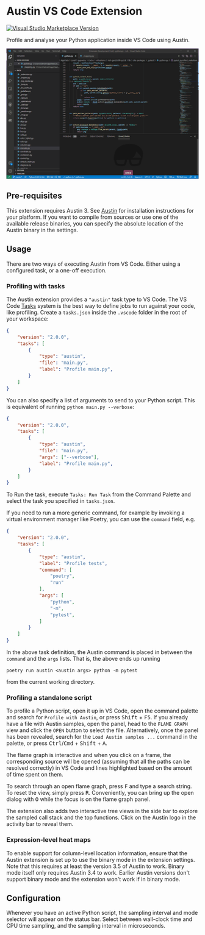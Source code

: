 # Austin VS Code Extension

[![Visual Studio Marketplace Version](https://img.shields.io/visual-studio-marketplace/v/p403n1x87.austin-vscode.svg?style=flat-square&color=blue&logo=visual-studio)](https://marketplace.visualstudio.com/items?itemName=p403n1x87.austin-vscode)

Profile and analyse your Python application inside VS Code using Austin.

<p align="center">
    <img src="https://github.com/P403n1x87/austin-vscode/raw/main/art/demo.gif"
        alt="Austin VS Code Extension demo" />
</p>


## Pre-requisites

This extension requires Austin 3. See
[Austin](https://github.com/p403n1x87/austin#installation) for installation
instructions for your platform. If you want to compile from sources or use one
of the available release binaries, you can specify the absolute location of the
Austin binary in the settings.


## Usage

There are two ways of executing Austin from VS Code. Either using a configured
 task, or a one-off execution.

### Profiling with tasks

The Austin extension provides a `"austin"` task type to VS Code. The VS Code
[Tasks](https://code.visualstudio.com/docs/editor/tasks#_custom-tasks)
system is the best way to define jobs to run against your code, like profiling.
Create a `tasks.json` inside the `.vscode` folder in the root of your workspace:

```json
{
    "version": "2.0.0",
    "tasks": [
        {
            "type": "austin",
            "file": "main.py",
            "label": "Profile main.py",
        }
    ]
}
```

You can also specify a list of arguments to send to your Python script.
This is equivalent of running `python main.py --verbose`:

```json
{
    "version": "2.0.0",
    "tasks": [
        {
            "type": "austin",
            "file": "main.py",
            "args": ["--verbose"],
            "label": "Profile main.py",
        }
    ]
}
```

To Run the task, execute `Tasks: Run Task` from the Command Palette and select
the task you specified in `tasks.json`.

If you need to run a more generic command, for example by invoking a virtual
environment manager like Poetry, you can use the `command` field, e.g.

```json
{
    "version": "2.0.0",
    "tasks": [
        {
            "type": "austin",
            "label": "Profile tests",
            "command": [
                "poetry",
                "run"
            ],
            "args": [
                "python",
                "-m",
                "pytest",
            ]
        }
    ]
}
```

In the above task definition, the Austin command is placed in between the
`command` and the `args` lists. That is, the above ends up running

```console
poetry run austin <austin args> python -m pytest
```

from the current working directory.

### Profiling a standalone script

To profile a Python script, open it up in VS Code, open the command palette and
search for `Profile with Austin`, or press  <kbd>Shift</kbd> + <kbd>F5</kbd>. If
you already have a file with Austin samples, open the panel, head to the `FLAME
GRAPH` view and click the `OPEN` button to select the file. Alternatively, once
the panel has been revealed, search for the `Load Austin samples ...` command in
the palette, or press <kbd>Ctrl</kbd>/<kbd>Cmd</kbd> + <kbd>Shift</kbd> +
<kbd>A</kbd>.

The flame graph is interactive and when you click on a frame, the corresponding
source will be opened (assuming that all the paths can be resolved correctly) in
VS Code and lines highlighted based on the amount of time spent on them.

To search through an open flame graph, press <kbd>F</kbd> and type a search
string. To reset the view, simply press <kbd>R</kbd>. Conveniently, you can
bring up the open dialog with <kbd>O</kbd> while the focus is on the flame graph
panel.

The extension also adds two interactive tree views in the side bar to explore
the sampled call stack and the top functions. Click on the Austin logo in the
activity bar to reveal them.


### Expression-level heat maps

To enable support for column-level location information, ensure that the Austin
extension is set up to use the binary mode in the extension settings. Note that
this requires at least the version 3.5 of Austin to work. Binary mode itself
only requires Austin 3.4 to work. Earlier Austin versions don't support binary
mode and the extension won't work if in binary mode.


<!-- To toggle line numbers, press <kbd>L</kbd>. This could be useful when the same
Python module has multiple methods with the same names (e.g. `__init__`), since
the function names collected by Austin are not fully qualified. -->

## Configuration

Whenever you have an active Python script, the sampling interval and mode
selector will appear  on the status bar. Select between wall-clock time and CPU
time sampling, and the sampling interval in microseconds.
